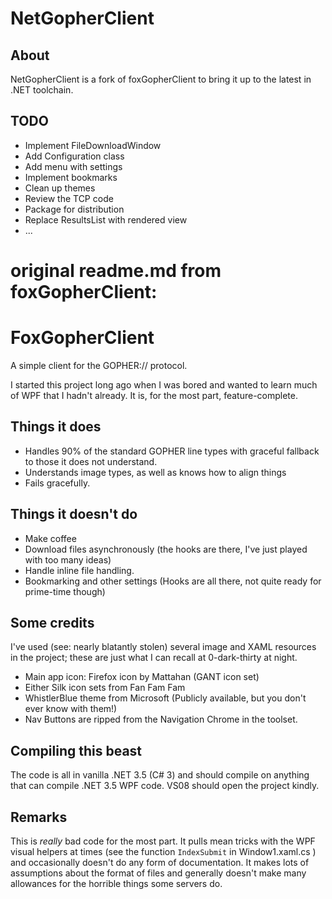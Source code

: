 NetGopherClient 
===============
About
---------------
NetGopherClient is a fork of foxGopherClient to bring it up to the latest in .NET toolchain.

TODO
----
* Implement FileDownloadWindow
* Add Configuration class
* Add menu with settings
* Implement bookmarks
* Clean up themes
* Review the TCP code
* Package for distribution
* Replace ResultsList with rendered view
* ...


original readme.md from foxGopherClient:
===============

FoxGopherClient
===============

A simple client for the GOPHER:// protocol.

I started this project long ago when I was bored and wanted to learn much of WPF that I hadn't already. It is, for the most part, feature-complete.

Things it does
--------------

* Handles 90% of the standard GOPHER line types with graceful fallback to those it does not understand.
* Understands image types, as well as knows how to align things
* Fails gracefully.

Things it doesn't do
--------------------

* Make coffee
* Download files asynchronously (the hooks are there, I've just played with too many ideas)
* Handle inline file handling.
* Bookmarking and other settings (Hooks are all there, not quite ready for prime-time though)

Some credits
------------

I've used (see: nearly blatantly stolen) several image and XAML resources in the project; these are just what I can recall at 0-dark-thirty at night.

* Main app icon: Firefox icon by Mattahan (GANT icon set)
* Either Silk icon sets from Fan Fam Fam
* WhistlerBlue theme from Microsoft (Publicly available, but you don't ever know with them!)
* Nav Buttons are ripped from the Navigation Chrome in the toolset.

Compiling this beast
--------------------

The code is all in vanilla .NET 3.5 (C# 3) and should compile on anything that can compile .NET 3.5 WPF code. VS08 should open the project kindly.

Remarks
-------

This is *really* bad code for the most part. It pulls mean tricks with the WPF visual helpers at times (see the function <code>IndexSubmit</code> in Window1.xaml.cs ) and occasionally doesn't do any form of documentation. It makes lots of assumptions about the format of files and generally doesn't make many allowances for the horrible things some servers do.